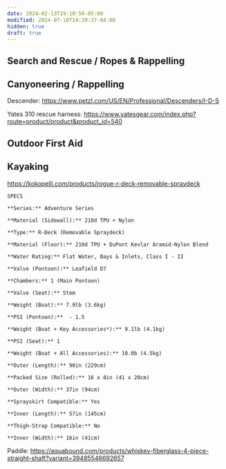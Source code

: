 ```yaml
---
date: 2024-02-13T19:10:50-05:00
modified: 2024-07-18T14:39:37-04:00
hidden: true
draft: true
---
```

## Search and Rescue / Ropes & Rappelling

## Canyoneering / Rappelling

Descender: <https://www.petzl.com/US/EN/Professional/Descenders/I-D-S>

Yates 310 rescue harness: <https://www.yatesgear.com/index.php?route=product/product&product_id=540>

## Outdoor First Aid

## Kayaking

<https://kokopelli.com/products/rogue-r-deck-removable-spraydeck>

```
SPECS

**Series:** Adventure Series

**Material (Sidewall):** 210d TPU + Nylon

**Type:** R-Deck (Removable Spraydeck) 

**Material (Floor):** 210d TPU + DuPont Kevlar Aramid-Nylon Blend

**Water Rating:** Flat Water, Bays & Inlets, Class I - II

**Valve (Pontoon):** Leafield D7

**Chambers:** 1 (Main Pontoon)

**Valve (Seat):** Stem

**Weight (Boat):** 7.9lb (3.6kg)

**PSI (Pontoon):**  - 1.5

**Weight (Boat + Key Accessories*):** 9.1lb (4.1kg)

**PSI (Seat):** 1

**Weight (Boat + All Accessories):** 10.0b (4.5kg) 

**Outer (Length):** 90in (229cm)

**Packed Size (Rolled):** 16 x 8in (41 x 20cm)

**Outer (Width):** 37in (94cm)

**Sprayskirt Compatible:** Yes

**Inner (Length):** 57in (145cm)

**Thigh-Strap Compatible:** No

**Inner (Width):** 16in (41cm)
```

Paddle: <https://aquabound.com/products/whiskey-fiberglass-4-piece-straight-shaft?variant=39485546692657>
